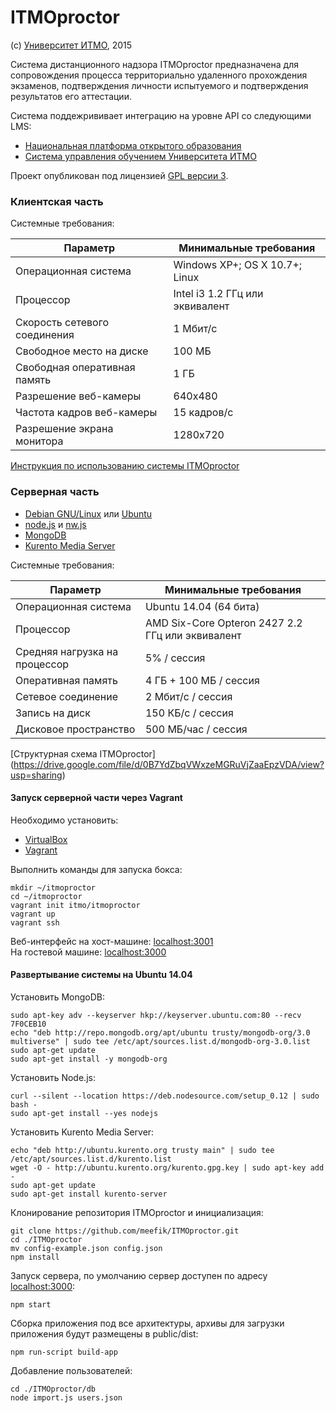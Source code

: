 # ITMOproctor

(с) [Университет ИТМО](http://www.ifmo.ru), 2015

Система дистанционного надзора ITMOproctor предназначена для сопровождения процесса территориально удаленного прохождения экзаменов, подтверждения личности испытуемого и подтверждения результатов его аттестации.

Система поддежрививает интеграцию на уровне API со следующими LMS:
* [Национальная платформа открытого образования](https://openedu.ru)
* [Система управления обучением Университета ИТМО](http://de.ifmo.ru)

Проект опубликован под лицензией [GPL версии 3](http://www.gnu.org/licenses/gpl-3.0.html).

### Клиентская часть

Системные требования:

| Параметр                     | Минимальные требования          |
|------------------------------|---------------------------------|
| Операционная система         | Windows XP+; OS X 10.7+; Linux  |
| Процессор                    | Intel i3 1.2 ГГц или эквивалент |
| Скорость сетевого соединения | 1 Мбит/c                        |
| Свободное место на диске     | 100 МБ                          |
| Свободная оперативная память | 1 ГБ                            |
| Разрешение веб-камеры        | 640x480                         |
| Частота кадров веб-камеры    | 15 кадров/с                     |
| Разрешение экрана монитора   | 1280x720                        |

[Инструкция по использованию системы ITMOproctor](https://drive.google.com/file/d/0B7YdZbqVWxzeZnU4WmlvWXJubnc/view?usp=sharing)

### Серверная часть

* [Debian GNU/Linux](http://www.debian.org) или [Ubuntu](http://www.ubuntu.com)
* [node.js](http://www.nodejs.org) и [nw.js](http://nwjs.io)
* [MongoDB](http://mongodb.org)
* [Kurento Media Server](http://kurento.com)

Системные требования:

| Параметр                      | Минимальные требования                           |
|-------------------------------|--------------------------------------------------|
| Операционная система          | Ubuntu 14.04 (64 бита)                           |
| Процессор                     | AMD Six-Core Opteron 2427 2.2 ГГц или эквивалент |
| Средняя нагрузка на процессор | 5% / сессия                                      |
| Оперативная память            | 4 ГБ + 100 МБ / сессия                           |
| Сетевое соединение            | 2 Мбит/c / сессия                                |
| Запись на диск                | 150 КБ/c / сессия                                |
| Дисковое пространство         | 500 МБ/час / сессия                              |

[Структурная схема ITMOproctor] (https://drive.google.com/file/d/0B7YdZbqVWxzeMGRuVjZaaEpzVDA/view?usp=sharing)

#### Запуск серверной части через Vagrant

Необходимо установить:

* [VirtualBox](https://www.virtualbox.org/)
* [Vagrant](https://www.vagrantup.com/downloads.html)

Выполнить команды для запуска бокса:
```
mkdir ~/itmoproctor
cd ~/itmoproctor
vagrant init itmo/itmoproctor
vagrant up
vagrant ssh
```
Веб-интерфейс на хост-машине: [localhost:3001](http://localhost:3001)<br>На гостевой машине: [localhost:3000](http://localhost:3000)

#### Развертывание системы на Ubuntu 14.04

Установить MongoDB:
```
sudo apt-key adv --keyserver hkp://keyserver.ubuntu.com:80 --recv 7F0CEB10
echo "deb http://repo.mongodb.org/apt/ubuntu trusty/mongodb-org/3.0 multiverse" | sudo tee /etc/apt/sources.list.d/mongodb-org-3.0.list
sudo apt-get update
sudo apt-get install -y mongodb-org
```

Установить Node.js:
```
curl --silent --location https://deb.nodesource.com/setup_0.12 | sudo bash -
sudo apt-get install --yes nodejs
```

Установить Kurento Media Server:
```
echo "deb http://ubuntu.kurento.org trusty main" | sudo tee /etc/apt/sources.list.d/kurento.list
wget -O - http://ubuntu.kurento.org/kurento.gpg.key | sudo apt-key add -
sudo apt-get update
sudo apt-get install kurento-server
```

Клонирование репозитория ITMOproctor и инициализация:
```
git clone https://github.com/meefik/ITMOproctor.git
cd ./ITMOproctor
mv config-example.json config.json
npm install
```

Запуск сервера, по умолчанию сервер доступен по адресу [localhost:3000](http://localhost:3000):
```
npm start
```

Сборка приложения под все архитектуры, архивы для загрузки приложения будут размещены в public/dist:
```
npm run-script build-app
```

Добавление пользователей:
```
cd ./ITMOproctor/db
node import.js users.json
```
